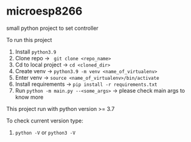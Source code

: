 # microesp8266
small python project to set controller


To run this project

1. Install `python3.9`
2. Clone repo -> ` git clone <repo_name>`
3. Cd to local project -> `cd <cloned_dir>`
4. Create venv -> `python3.9 -m venv <name_of_virtualenv>`
5. Enter venv -> `source <name_of_virtualenv>/bin/activate`
6. Install requirements -> `pip install -r requirements.txt`
7. Run `python -m main.py --<some_args>` -> please check main args to know more


This project run with python version >= 3.7

To check current version type:
1. `python -V` or `python3 -V`
